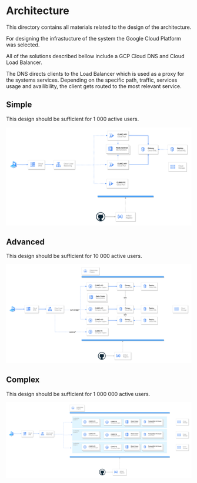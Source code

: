 # Architecture

This directory contains all materials related to the design of the architecture.

For designing the infrastucture of the system the Google Cloud Platform was selected.

All of the solutions described bellow include a GCP Cloud DNS and Cloud Load Balancer.

The DNS directs clients to the Load Balancer which is used as a proxy for the systems services.
Depending on the specific path, traffic, services usage and availibility, the client gets routed to
the most relevant service.

## Simple

This design should be sufficient for 1 000 active users.

![Simple Diagram](./cumio-architecture-simple.drawio.png)

## Advanced

This design should be sufficient for 10 000 active users.

![Advanced Diagram](./cumio-architecture-advanced.drawio.png)

## Complex

This design should be sufficient for 1 000 000 active users.

![Complex Diagram](./cumio-architecture-complex.drawio.png)
